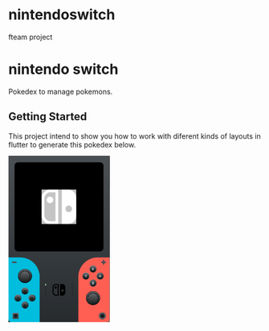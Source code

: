# nintendoswitch
 fteam project

# nintendo switch

Pokedex to manage pokemons.

## Getting Started

This project intend to show you how to work with diferent kinds of layouts in flutter to generate this pokedex below.

<img src="snapshot/nintendoswitch.png" style="width:40%">